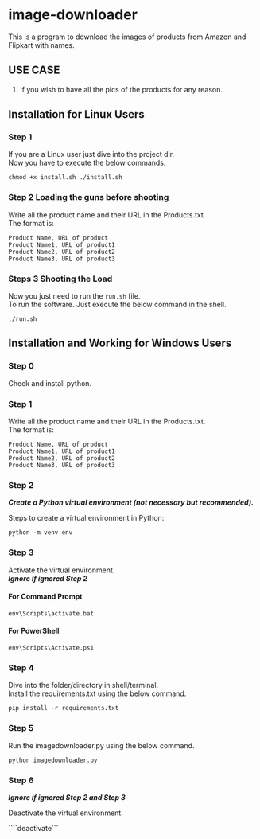 # image-downloader

This is a program to download the images of products from Amazon and Flipkart with names.

## USE CASE

1. If you wish to have all the pics of the products for any reason.

## Installation for Linux Users

### Step 1

If you are a Linux user just dive into the project dir.  
Now you have to execute the below commands.

`
chmod +x install.sh
./install.sh
`

### Step 2 Loading the guns before shooting

Write all the product name and their URL in the Products.txt.  
The format is:  

```
Product Name, URL of product  
Product Name1, URL of product1  
Product Name2, URL of product2  
Product Name3, URL of product3  
```

### Steps 3 Shooting the Load

Now you just need to run the `run.sh` file.  
To run the software.
Just execute the below command in the shell.  

`./run.sh`  

## Installation and Working for Windows Users

### Step 0

Check and install python.  

### Step 1

Write all the product name and their URL in the Products.txt.  
The format is:  
```
Product Name, URL of product  
Product Name1, URL of product1  
Product Name2, URL of product2  
Product Name3, URL of product3  
```

### Step 2

***Create a Python virtual environment (not necessary but recommended).***  

Steps to create a virtual environment in Python:  

```python -m venv env```

### Step 3

Activate the virtual environment.  
***Ignore If ignored Step 2***  

#### For Command Prompt

```env\Scripts\activate.bat```

#### For PowerShell

```env\Scripts\Activate.ps1```

### Step 4

Dive into the folder/directory in shell/terminal.  
Install the requirements.txt using the below command.  

```pip install -r requirements.txt```

### Step 5

Run the imagedownloader.py using the below command.  

```python imagedownloader.py```

### Step 6

***Ignore if ignored Step 2 and Step 3***  

Deactivate the virtual environment.  

````deactivate```
